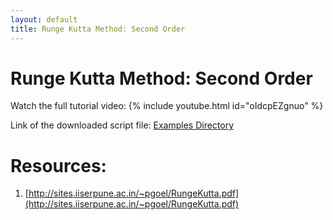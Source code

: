 ```yaml
---
layout: default
title: Runge Kutta Method: Second Order
---
```


# Runge Kutta Method: Second Order
Watch the full tutorial video:
{% include youtube.html id="oIdcpEZgnuo" %}


Link of the downloaded script file: [Examples Directory](https://github.com/mohangiri1/Fortran/tree/main/examples)

# Resources:
1. [http://sites.iiserpune.ac.in/~pgoel/RungeKutta.pdf](http://sites.iiserpune.ac.in/~pgoel/RungeKutta.pdf)
